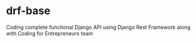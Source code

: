 # drf-base
Coding complete functional Django API using Django Rest Framework along with Coding for Entrepreneurs team

